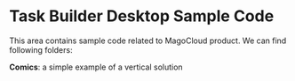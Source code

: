 # Task Builder Desktop Sample Code
This area contains sample code related to MagoCloud product. We can find following folders:

<b>Comics</b>: a simple example of a vertical solution 
